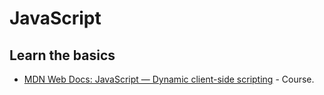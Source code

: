 # JavaScript

## Learn the basics

* [MDN Web Docs: JavaScript — Dynamic client-side scripting](https://developer.mozilla.org/en-US/docs/Learn/JavaScript) - Course.
